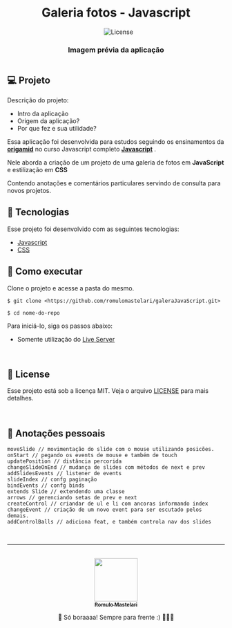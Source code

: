 <h1 align="center">Galeria fotos - Javascript</h1>

<p align="center">
<img alt="" src="https://img.shields.io/github/last-commit/romulomastelari/galeraJavaScript?color=4da1cd" />
<img alt="" src="https://img.shields.io/github/repo-size/romulomastelari/galeraJavaScript?color=4da1cd" />
<img alt="" src="https://img.shields.io/github/languages/count/romulomastelari/galeraJavaScript?color=4da1cd" />
<img alt="License" src="https://img.shields.io/static/v1?label=license&message=MIT&color=E51C44&labelColor=0A1033"/>
</p>

<h3 align="center">Imagem prévia da aplicação</h3>
<img alt="" src="https://i.imgur.com/nWjRYZY.png">

<br/>

## 💻 Projeto

Descrição do projeto:

- Intro da aplicação
- Origem da aplicação?
- Por que fez e sua utilidade?

Essa aplicação foi desenvolvida para estudos seguindo os ensinamentos da **[origamid](https://www.origamid.com/)** no curso Javascript completo **[Javascript](https://www.origamid.com/curso/javascript-completo-es6)** .

Nele aborda a criação de um projeto de uma galeria de fotos em <strong>JavaScript</strong> e estilização em <strong>CSS</strong>

Contendo anotações e comentários particulares servindo de consulta para novos projetos.

## 🧪 Tecnologias

Esse projeto foi desenvolvido com as seguintes tecnologias:

- [Javascript](https://developer.mozilla.org/pt-BR/docs/Web/JavaScript)
- [CSS](https://developer.mozilla.org/pt-BR/docs/Web/CSS)

## 🚀 Como executar

Clone o projeto e acesse a pasta do mesmo.

```
$ git clone <https://github.com/romulomastelari/galeraJavaScript.git>

$ cd nome-do-repo

```

Para iniciá-lo, siga os passos abaixo:

- Somente utilização do [Live Server](https://marketplace.visualstudio.com/items?itemName=ritwickdey.LiveServer)

<br />

## 📝 License

Esse projeto está sob a licença MIT. Veja o arquivo [LICENSE](https://www.notion.so/LICENSE.md) para mais detalhes.

<br />

## 📓 Anotações pessoais

```
moveSlide // movimentação do slide com o mouse utilizando posicões.
onStart // pegando os events de mouse e também de touch
updatePosition // distância percorida
changeSlideOnEnd // mudança de slides com métodos de next e prev
addSlidesEvents // listener de events
slideIndex // confg paginação
bindEvents // confg binds 
extends Slide // extendendo uma classe
arrows // gerenciando setas de prev e next
createControl // criandar de ul e li com ancoras informando index
changeEvent // criação de um novo event para ser escutado pelos demais.
addControlBalls // adiciona feat, e também controla nav dos slides
```

<br />

---

<br />

<div align="center">
<a href="https://github.com/romulomastelari">
<img src="https://github.com/romulomastelari.png" width="100px;" alt="" style="border-radius:50% box-shadow: 0 2px 2px rgba(0,0,0, .5);" />
<br />
<sub><b>Romulo Mastelari</b></sub></a>

📌 Só boraaaa! Sempre para frente :) 🚀🚀🚀
</div>
